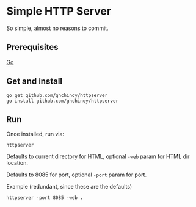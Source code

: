 # Simple HTTP Server

So simple, almost no reasons to commit.

## Prerequisites

[Go](http://golang.org/dl/)


## Get and install

    go get github.com/ghchinoy/httpserver
    go install github.com/ghchinoy/httpserver

## Run

Once installed, run via:

    httpserver

Defaults to current directory for HTML, optional `-web` param for
HTML dir location.

Defaults to 8085 for port, optional `-port` param for port.

Example (redundant, since these are the defaults)

    httpserver -port 8085 -web .
